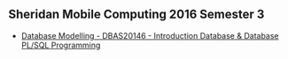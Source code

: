 ## Sheridan Mobile Computing 2016 Semester 3

- [Database Modelling - DBAS20146 - Introduction Database & Database PL/SQL Programming](https://github.com/juliosueiras/school_degree_2016_semester_3/tree/database_modelling)
